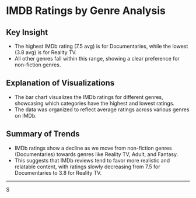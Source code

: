 # IMDB Ratings by Genre Analysis

## Key Insight
- The highest IMDb rating (7.5 avg) is for Documentaries, while the lowest (3.8 avg) is for Reality TV.
- All other genres fall within this range, showing a clear preference for non-fiction genres.

## Explanation of Visualizations
- The bar chart visualizes the IMDb ratings for different genres, showcasing which categories have the highest and lowest ratings.
- The data was organized to reflect average ratings across various genres on IMDb.

## Summary of Trends
- IMDb ratings show a decline as we move from non-fiction genres (Documentaries) towards genres like Reality TV, Adult, and Fantasy.
- This suggests that IMDb reviews tend to favor more realistic and relatable content, with ratings slowly decreasing from 7.5 for Documentaries to 3.8 for Reality TV.

---
S